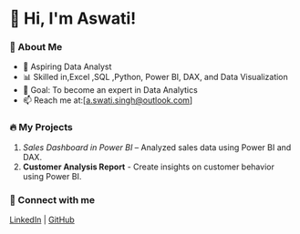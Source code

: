 # 👋 Hi, I'm Aswati!  
### 🚀 About Me  
- 🎯 Aspiring Data Analyst  
- 📊 Skilled in,Excel ,SQL ,Python, Power BI, DAX, and Data Visualization  
- 🎯 Goal: To become an expert in Data Analytics  
- 📫 Reach me at:[a.swati.singh@outlook.com]  

### 🔥 My Projects  
1. *Sales Dashboard in Power BI* – Analyzed sales data using Power BI and DAX.  
2. **Customer Analysis Report** - Create insights on customer behavior using Power BI.  

### 🔗 Connect with me  
[LinkedIn](linkedin.com/in/aswati-singh) | [GitHub](https://github.com/aswati-22)
